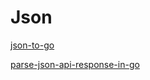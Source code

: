 # Json

[json-to-go](https://mholt.github.io/json-to-go/)

[parse-json-api-response-in-go](https://dev.to/billylkc/parse-json-api-response-in-go-10ng)

